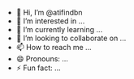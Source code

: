 - 👋 Hi, I’m @atifindbn
- 👀 I’m interested in ...
- 🌱 I’m currently learning ...
- 💞️ I’m looking to collaborate on ...
- 📫 How to reach me ...
- 😄 Pronouns: ...
- ⚡ Fun fact: ...

<!---
atifindbn/atifindbn is a ✨ special ✨ repository because its `README.md` (this file) appears on your GitHub profile.
You can click the Preview link to take a look at your changes.
--->
